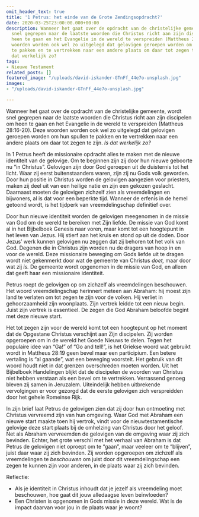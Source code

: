 ```yaml
---
omit_header_text: true
title: '1 Petrus: het einde van de Grote Zendingsopdracht?'
date: 2020-03-25T23:00:00.000+00:00
description: Wanneer het gaat over de opdracht van de christelijke gemeente, wordt
  snel gegrepen naar de laatste woorden die Christus richt aan zijn discipelen om
  heen te gaan en het Evangelie in de wereld te verspreiden (Mattheus 28:16-20). Deze
  woorden worden ook wel zo uitgelegd dat gelovigen geroepen worden om hun spullen
  te pakken en te vertrekken naar een andere plaats om daar tot zegen te zijn. Is
  dat werkelijk zo?
tags:
- Nieuwe Testament
related_posts: []
featured_image: "/uploads/david-iskander-GTnFf_44e7o-unsplash.jpg"
images:
- "/uploads/david-iskander-GTnFf_44e7o-unsplash.jpg"

---
```

Wanneer het gaat over de opdracht van de christelijke gemeente, wordt snel gegrepen naar de laatste woorden die Christus richt aan zijn discipelen om heen te gaan en het Evangelie in de wereld te verspreiden (Mattheus 28:16-20). Deze woorden worden ook wel zo uitgelegd dat gelovigen geroepen worden om hun spullen te pakken en te vertrekken naar een andere plaats om daar tot zegen te zijn. _Is dat werkelijk zo?_

In 1 Petrus heeft de missionaire opdracht alles te maken met de nieuwe identiteit van de gelovige. Om te beginnen zijn zij door hun nieuwe geboorte nu “in Christus”. Gelovigen zijn door God geroepen uit de duisternis tot het licht. Waar zij eerst buitenstaanders waren, zijn zij nu Gods volk geworden. Door hun positie in Christus worden de gelovigen aangezien voor priesters, maken zij deel uit van een heilige natie en zijn een gekozen geslacht. Daarnaast moeten de gelovigen zichzelf zien als vreemdelingen en bijwoners, al is dat voor een beperkte tijd. Wanneer de erfenis in de hemel getoond wordt, is het tijdperk van vreemdelingschap definitief over.

Door hun nieuwe identiteit worden de gelovigen meegenomen in de missie van God om de wereld te bereiken met Zijn liefde. De missie van God komt al in het Bijbelboek Genesis naar voren, maar komt tot een hoogtepunt in het leven van Jezus. Hij stierf aan het kruis en stond op uit de doden. Door Jezus’ werk kunnen gelovigen nu zeggen dat zij behoren tot het volk van God. Degenen die in Christus zijn worden nu de dragers van hoop in en voor de wereld. Deze missionaire beweging om Gods liefde uit te dragen wordt niet gekenmerkt door wat de gemeente van Christus _doet,_ maar door wat zij _is._ De gemeente wordt opgenomen in de missie van God, en alleen dat geeft haar een missionaire identiteit.

Petrus roept de gelovigen op om zichzelf als vreemdelingen beschouwen. Het woord vreemdelingschap herinnert meteen aan Abraham: hij moest zijn land te verlaten om tot zegen te zijn voor de volken. Hij verliet in gehoorzaamheid zijn woonplaats. Zijn vertrek leidde tot een nieuw begin. Juist zijn vertrek is essentieel. De zegen die God Abraham beloofde begint met deze nieuwe start.

Het tot zegen zijn voor de wereld komt tot een hoogtepunt op het moment dat de Opgestane Christus verschijnt aan Zijn discipelen. Zij worden opgeroepen om in de wereld het Goede Nieuws te delen. Tegen het populaire idee van “Ga!” of “Go and tell!”, is het Griekse woord wat gebruikt wordt in Mattheus 28:19 geen bevel maar een participium. Een betere vertaling is “al gaande”, wat een beweging voorstelt. Het gebruik van dit woord houdt niet in dat grenzen overschreden moeten worden. Uit het Bijbelboek Handelingen blijkt dat de discipelen de woorden van Christus niet hebben verstaan als een bevel om te vertrekken. Verrassend genoeg bleven zij samen in Jeruzalem. Uiteindelijk hebben uitbrekende vervolgingen er voor gezorgd dat de eerste gelovigen zich verspreidden door het gehele Romeinse Rijk.

In zijn brief laat Petrus de gelovigen zien dat zij door hun ontmoeting met Christus vervreemd zijn van hun omgeving. Waar God met Abraham een nieuwe start maakte toen hij vertrok, vindt voor de nieuwtestamentische gelovige deze start plaats bij de omhelzing van Christus door het geloof. Net als Abraham vervreemden de gelovigen van de omgeving waar zij zich bevinden. Echter, het grote verschil met het verhaal van Abraham is dat Petrus de gelovigen niet oproept om te “gaan”, maar veeleer om te “blijven”, juist daar waar zij zich bevinden. Zij worden opgeroepen om zichzelf als vreemdelingen te _beschouwen_ om juist door dit vreemdelingschap een zegen te kunnen zijn voor anderen, in de plaats waar zij zich bevinden.

Reflectie:

* Als je identiteit in Christus inhoudt dat je jezelf als vreemdeling moet beschouwen, hoe gaat dit jouw alledaagse leven beïnvloeden?
* Een Christen is opgenomen in Gods missie in deze wereld. Wat is de impact daarvan voor jou in de plaats waar je woont?